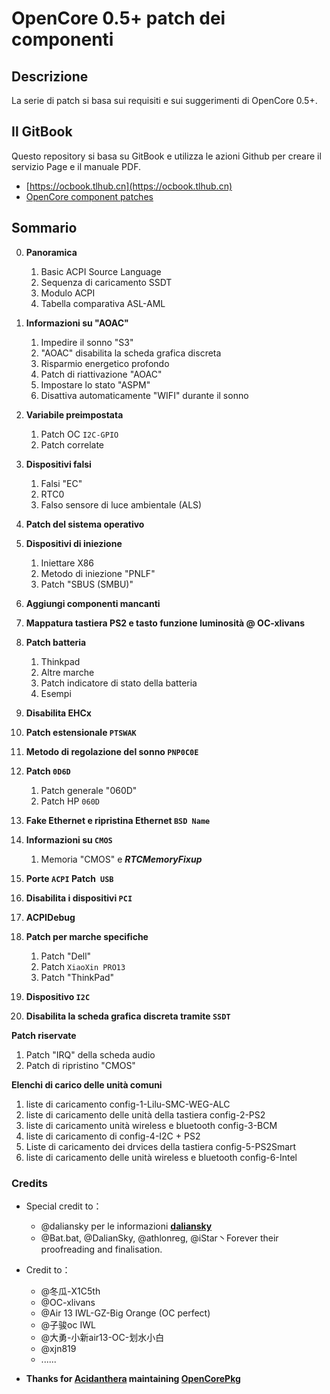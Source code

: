 # OpenCore 0.5+ patch dei componenti

## Descrizione
La serie di patch si basa sui requisiti e sui suggerimenti di OpenCore 0.5+.


## Il GitBook
Questo repository si basa su GitBook e utilizza le azioni Github per creare il servizio Page e il manuale PDF.

- [https://ocbook.tlhub.cn](https://ocbook.tlhub.cn)
- [OpenCore component patches](https://cdn.jsdelivr.net/gh/daliansky/OC-little/docs/OpenCore部件库.pdf)

## Sommario

0. **Panoramica**

   1. Basic ACPI Source Language
   2. Sequenza di caricamento SSDT
   3. Modulo ACPI
   4. Tabella comparativa ASL-AML

1. **Informazioni su "AOAC"**

   1. Impedire il sonno "S3"
   2. "AOAC" disabilita la scheda grafica discreta
   3. Risparmio energetico profondo
   4. Patch di riattivazione "AOAC"
   5. Impostare lo stato "ASPM"
   6. Disattiva automaticamente "WIFI" durante il sonno

2. **Variabile preimpostata**

   1. Patch OC `I2C-GPIO`
   2. Patch correlate

3. **Dispositivi falsi**

   1. Falsi "EC"
   2. RTC0
   3. Falso sensore di luce ambientale (ALS)

4. **Patch del sistema operativo**

5. **Dispositivi di iniezione**

   1. Iniettare X86
   2. Metodo di iniezione "PNLF"
   3. Patch "SBUS (SMBU)"

6. **Aggiungi componenti mancanti**

7. **Mappatura tastiera PS2 e tasto funzione luminosità @ OC-xlivans**

8. **Patch batteria**

   1. Thinkpad
   2. Altre marche
   3. Patch indicatore di stato della batteria
   4. Esempi

9. **Disabilita EHCx**

10. **Patch estensionale `PTSWAK`**

11. **Metodo di regolazione del sonno `PNP0C0E`**

12. **Patch `0D6D`**

    1. Patch generale "060D"
    2. Patch HP `060D`

13. **Fake Ethernet e ripristina Ethernet `BSD Name`**

14. **Informazioni su `CMOS`**

    1. Memoria "CMOS" e ***RTCMemoryFixup***

15. **Porte `ACPI` Patch` USB`**

16. **Disabilita i dispositivi `PCI`**

17. **ACPIDebug**

18. **Patch per marche specifiche**

    1. Patch "Dell"
    2. Patch `XiaoXin PRO13`
    3. Patch "ThinkPad"

19. **Dispositivo `I2C`**

20. **Disabilita la scheda grafica discreta tramite `SSDT`**

**Patch riservate**

   1. Patch "IRQ" della scheda audio
   2. Patch di ripristino "CMOS"

**Elenchi di carico delle unità comuni**

   1. liste di caricamento config-1-Lilu-SMC-WEG-ALC
   2. liste di caricamento delle unità della tastiera config-2-PS2
   3. liste di caricamento unità wireless e bluetooth config-3-BCM
   4. liste di caricamento di config-4-I2C + PS2
   5. Liste di caricamento dei drvices della tastiera config-5-PS2Smart
   6. liste di caricamento delle unità wireless e bluetooth config-6-Intel

### Credits 

- Special credit to：
  - @daliansky per le informazioni  **[daliansky](https://github.com/daliansky/OC-little)** 
  - @Bat.bat, @DalianSky, @athlonreg, @iStar丶Forever their proofreading and finalisation.

- Credit to：
  - @冬瓜-X1C5th
  - @OC-xlivans
  - @Air 13 IWL-GZ-Big Orange (OC perfect)
  - @子骏oc IWL
  - @大勇-小新air13-OC-划水小白
  - @xjn819
  - ......

- **Thanks for [Acidanthera](https://github.com/acidanthera) maintaining [OpenCorePkg](https://github.com/acidanthera/OpenCorePkg)**
